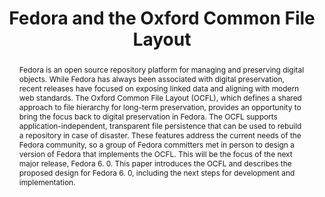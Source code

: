 ---
abstract: Fedora is an open source repository platform for managing and preserving
  digital objects. While Fedora has always been associated with digital preservation,
  recent releases have focused on exposing linked data and aligning with modern web
  standards. The Oxford Common File Layout (OCFL), which defines a shared approach
  to file hierarchy for long-term preservation, provides an opportunity to bring the
  focus back to digital preservation in Fedora. The OCFL supports application-independent,
  transparent file persistence that can be used to rebuild a repository in case of
  disaster. These features address the current needs of the Fedora community, so a
  group of Fedora committers met in person to design a version of Fedora that implements
  the OCFL. This will be the focus of the next major release, Fedora 6. 0. This paper
  introduces the OCFL and describes the proposed design for Fedora 6. 0, including
  the next steps for development and implementation.
creators:
- Wilcox, David
date: null
document_url: https://services.phaidra.univie.ac.at/api/object/o:1080496/download
grand_parent: iPRES
institutions: []
keywords: []
landing_page_url: https://phaidra.univie.ac.at/o:1080496
language: eng
layout: publication
license: CC BY 4.0 International
notes_url: null
parent: iPRES 2019
publication_type: paper
size: 147513
slides_url: null
source_name: iPRES
title: 'Fedora and the Oxford Common File Layout '
year: 2019
---